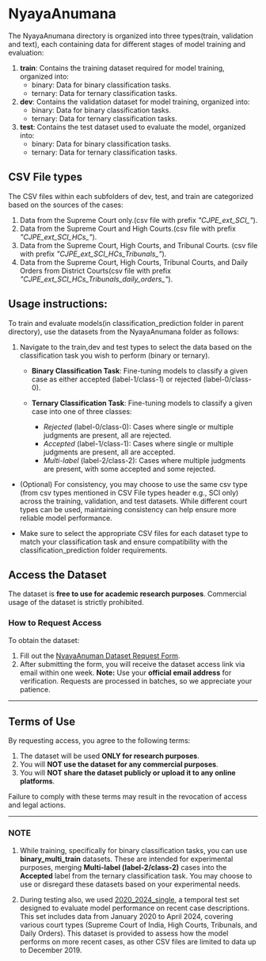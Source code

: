 # NyayaAnumana


The NyayaAnumana directory is organized into three types(train, validation and text), each containing data for different stages of model training and evaluation:

1. **train**: Contains the training dataset required for model training, organized into:
	 - binary: Data for binary classification tasks.
	 - ternary: Data for ternary classification tasks.
2. **dev**: Contains the validation dataset for model training, organized into:
	 - binary: Data for binary classification tasks.
	 - ternary: Data for ternary classification tasks.
3. **test**: Contains the test dataset used to evaluate the model, organized into:
	 - binary: Data for binary classification tasks.
	 - ternary: Data for ternary classification tasks.
 
 ## CSV File types
 
The CSV files within each subfolders of dev, test, and train are categorized based on the sources of the cases:
 1. Data from the Supreme Court only.(csv file with prefix *"CJPE_ext_SCI_"*).
 2. Data from the Supreme Court and High Courts.(csv file with prefix *"CJPE_ext_SCI_HCs_"*).
 3. Data from the Supreme Court, High Courts, and Tribunal Courts. (csv file with prefix *"CJPE_ext_SCI_HCs_Tribunals_"*).
 4. Data from the Supreme Court, High Courts, Tribunal Courts, and Daily Orders from District Courts(csv file with prefix *"CJPE_ext_SCI_HCs_Tribunals_daily_orders_"*).
 
 ## Usage instructions:
 
To train and evaluate models(in classification_prediction folder in parent directory), use the datasets from the NyayaAnumana folder as follows:
 
1. Navigate to the train,dev and test types to select the data based on the classification task you wish to perform (binary or ternary).
	- **Binary Classification Task**: Fine-tuning models to classify a given case as either accepted (label-1/class-1) or rejected (label-0/class-0).

	- **Ternary Classification Task**: Fine-tuning models to classify a given case into one of three classes:
	   - *Rejected* (label-0/class-0): Cases where single or multiple judgments are present, all are rejected.
	   - *Accepted* (label-1/class-1): Cases where single or multiple judgments are present, all are accepted.
	   - *Multi-label* (label-2/class-2): Cases where multiple judgments are present, with some accepted and some rejected.
   
 - (Optional)  For consistency, you may choose to use the same csv type (from csv types mentioned in CSV File types header e.g., SCI only) across the training, validation, and test datasets. While different court types can be used, maintaining consistency can help ensure more reliable model performance.
 
 - Make sure to select the appropriate CSV files for each dataset type to match your classification task and ensure compatibility with the classification_prediction folder requirements.

## Access the Dataset
The dataset is **free to use for academic research purposes**. Commercial usage of the dataset is strictly prohibited.

### How to Request Access
To obtain the dataset:
1. Fill out the [NyayaAnuman Dataset Request Form](https://forms.gle/81XMsnZpTQBfPeZt7).
2. After submitting the form, you will receive the dataset access link via email within one week.
**Note:** Use your **official email address** for verification. Requests are processed in batches, so we appreciate your patience.

---

## Terms of Use
By requesting access, you agree to the following terms:
1. The dataset will be used **ONLY for research purposes**.
2. You will **NOT use the dataset for any commercial purposes**.
3. You will **NOT share the dataset publicly or upload it to any online platforms**.

Failure to comply with these terms may result in the revocation of access and legal actions.

---

	 
 ### NOTE
 
1. While training, specifically for binary classification tasks, you can use **binary_multi_train** datasets. These are intended for experimental purposes, merging **Multi-label (label-2/class-2)** cases into the **Accepted** label from the ternary classification task. You may choose to use or disregard these datasets based on your experimental needs.

2. During testing also, we used [2020_2024_single](https://huggingface.co/datasets/L-NLProc/NyayaAnumana-Classification-Data/resolve/main/test/2020_2024_single.zip), a temporal test set designed to evaluate model performance on recent case descriptions. This set includes data from January 2020 to April 2024, covering various court types (Supreme Court of India, High Courts, Tribunals, and Daily Orders). This dataset is provided to assess how the model performs on more recent cases, as other CSV files are limited to data up to December 2019.
 
